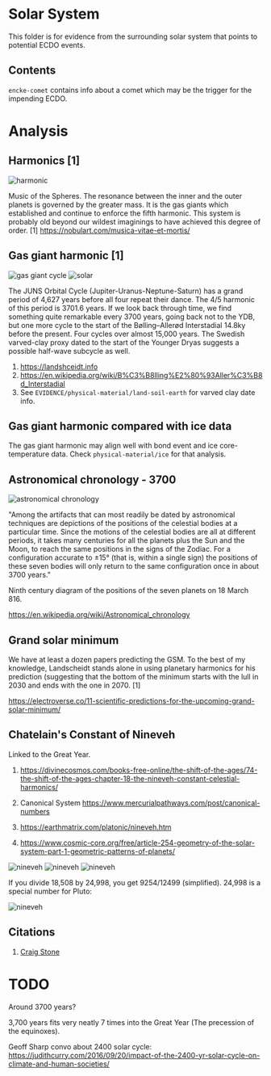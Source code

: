 # Solar System

This folder is for evidence from the surrounding solar system that points to potential ECDO events.

## Contents

`encke-comet` contains info about a comet which may be the trigger for the impending ECDO.

# Analysis

## Harmonics [1]

![harmonic](img/gas-giant-harmonic.jpg "harmonic")

Music of the Spheres. The resonance between the inner and the outer planets is governed by the greater mass. It is the gas giants which established and continue to enforce the fifth harmonic. This system is probably old beyond our wildest imaginings to have achieved this degree of order.
[1] https://nobulart.com/musica-vitae-et-mortis/

## Gas giant harmonic [1]

![gas giant cycle](img/gas-giant-cycle.jpg "gas giant cycle")
![solar](img/solar.jpg "solar")

The JUNS Orbital Cycle (Jupiter-Uranus-Neptune-Saturn) has a grand period of 4,627 years before all four repeat their dance. The 4/5 harmonic of this period is 3701.6 years. If we look back through time, we find something quite remarkable every 3700 years, going back not to the YDB, but one more cycle to the start of the Bølling–Allerød Interstadial 14.8ky before the present. Four cycles over almost 15,000 years. The Swedish varved-clay proxy dated to the start of the Younger Dryas suggests a possible half-wave subcycle as well.
1. https://landshceidt.info
2. https://en.wikipedia.org/wiki/B%C3%B8lling%E2%80%93Aller%C3%B8d_Interstadial
3. See `EVIDENCE/physical-material/land-soil-earth` for varved clay date info.

## Gas giant harmonic compared with ice data

The gas giant harmonic may align well with bond event and ice core-temperature data. Check `physical-material/ice` for that analysis.

## Astronomical chronology - 3700

![astronomical chronology](img/astronomical-chronology.jpg "astronomical chronology")

"Among the artifacts that can most readily be dated by astronomical techniques are depictions of the positions of the celestial bodies at a particular time. Since the motions of the celestial bodies are all at different periods, it takes many centuries for all the planets plus the Sun and the Moon, to reach the same positions in the signs of the Zodiac. For a configuration accurate to ±15° (that is, within a single sign) the positions of these seven bodies will only return to the same configuration once in about 3700 years."

Ninth century diagram of the positions of the seven planets on 18 March 816.

https://en.wikipedia.org/wiki/Astronomical_chronology

## Grand solar minimum

We have at least a dozen papers predicting the GSM. To the best of my knowledge, Landscheidt stands alone in using planetary harmonics for his prediction (suggesting that the bottom of the minimum starts with the lull in 2030 and ends with the one in 2070. [1]

https://electroverse.co/11-scientific-predictions-for-the-upcoming-grand-solar-minimum/

## Chatelain's Constant of Nineveh

Linked to the Great Year.

1. https://divinecosmos.com/books-free-online/the-shift-of-the-ages/74-the-shift-of-the-ages-chapter-18-the-nineveh-constant-celestial-harmonics/

2. Canonical System https://www.mercurialpathways.com/post/canonical-numbers

3. https://earthmatrix.com/platonic/nineveh.htm 

4.  https://www.cosmic-core.org/free/article-254-geometry-of-the-solar-system-part-1-geometric-patterns-of-planets/

![nineveh](img/nineveh1.jpg "nineveh")
![nineveh](img/nineveh2.jpg "nineveh")
![nineveh](img/nineveh3.jpg "nineveh")

If you divide 18,508 by 24,998, you get 9254/12499 (simplified). 24,998 is a special number for Pluto:

![nineveh](img/nineveh4.jpg "nineveh")

## Citations

1. [Craig Stone](https://nobulart.com)

# TODO

Around 3700 years?

3,700 years fits very neatly 7 times into the Great Year (The precession of the equinoxes).

Geoff Sharp convo about 2400 solar cycle: https://judithcurry.com/2016/09/20/impact-of-the-2400-yr-solar-cycle-on-climate-and-human-societies/